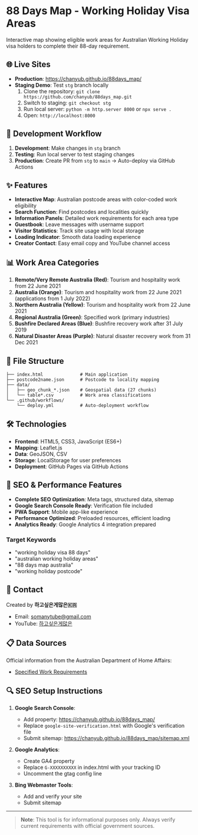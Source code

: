# 88 Days Map - Working Holiday Visa Areas

Interactive map showing eligible work areas for Australian Working Holiday visa holders to complete their 88-day requirement.

## 🌐 Live Sites

- **Production**: https://chanyub.github.io/88days_map/
- **Staging Demo**: Test `stg` branch locally
  1. Clone the repository: `git clone https://github.com/chanyub/88days_map.git`
  2. Switch to staging: `git checkout stg`
  3. Run local server: `python -m http.server 8000` or `npx serve .`
  4. Open: `http://localhost:8000`

## 🚀 Development Workflow

1. **Development**: Make changes in `stg` branch
2. **Testing**: Run local server to test staging changes
3. **Production**: Create PR from `stg` to `main` → Auto-deploy via GitHub Actions

## ✨ Features

- **Interactive Map**: Australian postcode areas with color-coded work eligibility
- **Search Function**: Find postcodes and localities quickly
- **Information Panels**: Detailed work requirements for each area type
- **Guestbook**: Leave messages with username support
- **Visitor Statistics**: Track site usage with local storage
- **Loading Indicator**: Smooth data loading experience
- **Creator Contact**: Easy email copy and YouTube channel access

## 📊 Work Area Categories

1. **Remote/Very Remote Australia (Red)**: Tourism and hospitality work from 22 June 2021
2. **Australia (Orange)**: Tourism and hospitality work from 22 June 2021 (applications from 1 July 2022)
3. **Northern Australia (Yellow)**: Tourism and hospitality work from 22 June 2021
4. **Regional Australia (Green)**: Specified work (primary industries)
5. **Bushfire Declared Areas (Blue)**: Bushfire recovery work after 31 July 2019
6. **Natural Disaster Areas (Purple)**: Natural disaster recovery work from 31 Dec 2021

## 📂 File Structure

```
├── index.html              # Main application
├── postcode2name.json      # Postcode to locality mapping
├── data/
│   ├── geo_chunk_*.json    # Geospatial data (27 chunks)
│   └── table*.csv          # Work area classifications
└── .github/workflows/
    └── deploy.yml          # Auto-deployment workflow
```

## 🛠 Technologies

- **Frontend**: HTML5, CSS3, JavaScript (ES6+)
- **Mapping**: Leaflet.js
- **Data**: GeoJSON, CSV
- **Storage**: LocalStorage for user preferences
- **Deployment**: GitHub Pages via GitHub Actions

## 🚀 SEO & Performance Features

- **Complete SEO Optimization**: Meta tags, structured data, sitemap
- **Google Search Console Ready**: Verification file included
- **PWA Support**: Mobile app-like experience
- **Performance Optimized**: Preloaded resources, efficient loading
- **Analytics Ready**: Google Analytics 4 integration prepared

### Target Keywords
- "working holiday visa 88 days"
- "australian working holiday areas"
- "88 days map australia"
- "working holiday postcode"

## 📧 Contact

Created by **하고싶은게많은🇰🇷**
- Email: somanytube@gmail.com  
- YouTube: [하고싶은게많은](https://www.youtube.com/@%ED%95%98%EA%B3%A0%EC%8B%B6%EC%9D%80%EA%B2%8C%EB%A7%8E%EC%9D%80)

## 📋 Data Sources

Official information from the Australian Department of Home Affairs:
- [Specified Work Requirements](https://immi.homeaffairs.gov.au/what-we-do/whm-program/specified-work-conditions/specified-work-417)

## 🔍 SEO Setup Instructions

1. **Google Search Console**:
   - Add property: https://chanyub.github.io/88days_map/
   - Replace `google-site-verification.html` with Google's verification file
   - Submit sitemap: https://chanyub.github.io/88days_map/sitemap.xml

2. **Google Analytics**:
   - Create GA4 property
   - Replace `G-XXXXXXXXXX` in index.html with your tracking ID
   - Uncomment the gtag config line

3. **Bing Webmaster Tools**:
   - Add and verify your site
   - Submit sitemap

---

> **Note**: This tool is for informational purposes only. Always verify current requirements with official government sources.